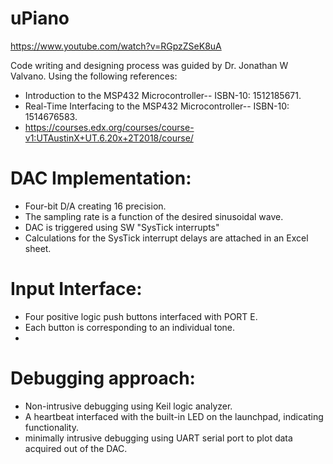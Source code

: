 # uPiano
https://www.youtube.com/watch?v=RGpzZSeK8uA

Code writing and designing process was guided by Dr. Jonathan W Valvano. Using the following references: 
  - Introduction to the MSP432 Microcontroller-- ISBN-10: 1512185671.
  - Real-Time Interfacing to the MSP432 Microcontroller-- ISBN-10: 1514676583.
  - https://courses.edx.org/courses/course-v1:UTAustinX+UT.6.20x+2T2018/course/

# DAC Implementation:
  - Four-bit D/A creating 16 precision.
  - The sampling rate is a function of the desired sinusoidal wave.
  - DAC is triggered using SW "SysTick interrupts"
  - Calculations for the SysTick interrupt delays are attached in an Excel sheet. 

# Input Interface:
  - Four positive logic push buttons interfaced with PORT E.
  - Each button is corresponding to an individual tone.
  - 
# Debugging approach:
  - Non-intrusive debugging using Keil logic analyzer.
  - A heartbeat interfaced with the built-in LED on the launchpad, indicating functionality.
  - minimally intrusive debugging using UART serial port to plot data acquired out of the DAC.
